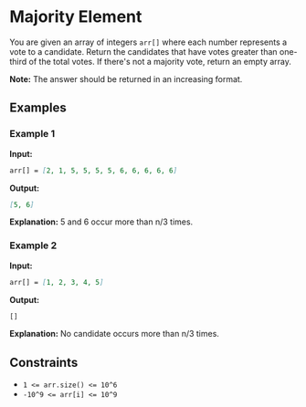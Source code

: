 # Majority Element

You are given an array of integers `arr[]` where each number represents a vote to a candidate. Return the candidates that have votes greater than one-third of the total votes. If there's not a majority vote, return an empty array.

**Note:** The answer should be returned in an increasing format.

## Examples

### Example 1
**Input:** 
```markdown
arr[] = [2, 1, 5, 5, 5, 5, 6, 6, 6, 6, 6]
```
**Output:** 
```markdown
[5, 6]
```
**Explanation:** 5 and 6 occur more than n/3 times.

### Example 2
**Input:** 
```markdown
arr[] = [1, 2, 3, 4, 5]
```
**Output:** 
```markdown
[]
```
**Explanation:** No candidate occurs more than n/3 times.

## Constraints
- `1 <= arr.size() <= 10^6`
- `-10^9 <= arr[i] <= 10^9`